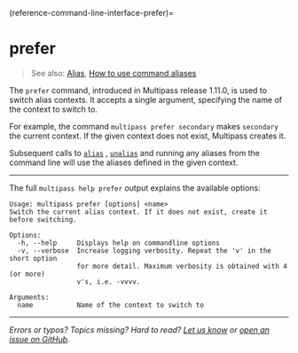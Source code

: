 (reference-command-line-interface-prefer)=
# prefer

> See also:  [Alias](/explanation/alias), [How to use command aliases](/how-to-guides/manage-instances/use-instance-command-aliases)

The `prefer` command, introduced in Multipass release 1.11.0,  is used to switch alias contexts. It accepts a single argument, specifying the name of the context to switch to. 

For example, the command `multipass prefer secondary` makes `secondary` the current context. If the given context does not exist, Multipass creates it. 

Subsequent calls to [`alias`](/reference/command-line-interface/alias) , [`unalias`](/reference/command-line-interface/unalias) and running any aliases from the command line will use the aliases defined in the given context.

---

The full `multipass help prefer` output explains the available options:

```{code-block} text
Usage: multipass prefer [options] <name>
Switch the current alias context. If it does not exist, create it before switching.

Options:
  -h, --help     Displays help on commandline options
  -v, --verbose  Increase logging verbosity. Repeat the 'v' in the short option
                 for more detail. Maximum verbosity is obtained with 4 (or more)
                 v's, i.e. -vvvv.

Arguments:
  name           Name of the context to switch to
```

---

*Errors or typos? Topics missing? Hard to read? <a href="https://docs.google.com/forms/d/e/1FAIpQLSd0XZDU9sbOCiljceh3rO_rkp6vazy2ZsIWgx4gsvl_Sec4Ig/viewform?usp=pp_url&entry.317501128=https://canonical.com/multipass/docs/prefer-command" target="_blank">Let us know</a> or <a href="https://github.com/canonical/multipass/issues/new/choose" target="_blank">open an issue on GitHub</a>.*

